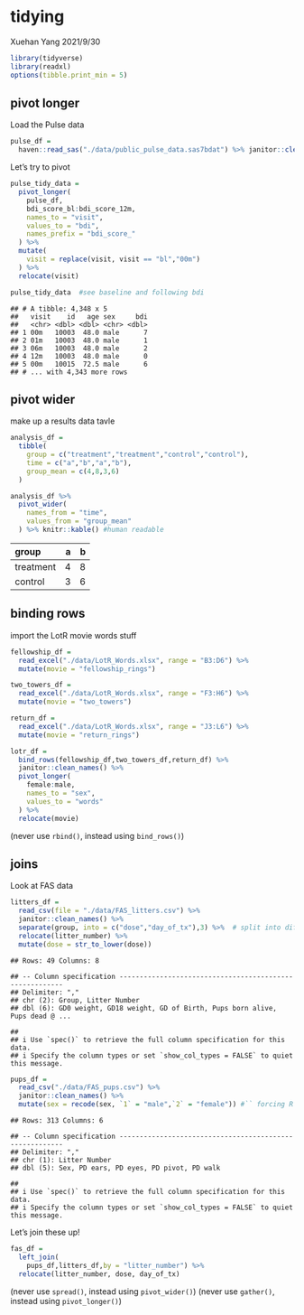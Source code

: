 tidying
================
Xuehan Yang
2021/9/30

``` r
library(tidyverse)
library(readxl)
options(tibble.print_min = 5)
```

## pivot longer

Load the Pulse data

``` r
pulse_df = 
  haven::read_sas("./data/public_pulse_data.sas7bdat") %>% janitor::clean_names()
```

Let’s try to pivot

``` r
pulse_tidy_data = 
  pivot_longer(
    pulse_df,
    bdi_score_bl:bdi_score_12m,
    names_to = "visit",
    values_to = "bdi",
    names_prefix = "bdi_score_"
  ) %>% 
  mutate(
    visit = replace(visit, visit == "bl","00m")
  ) %>% 
  relocate(visit)

pulse_tidy_data  #see baseline and following bdi
```

    ## # A tibble: 4,348 x 5
    ##   visit    id   age sex     bdi
    ##   <chr> <dbl> <dbl> <chr> <dbl>
    ## 1 00m   10003  48.0 male      7
    ## 2 01m   10003  48.0 male      1
    ## 3 06m   10003  48.0 male      2
    ## 4 12m   10003  48.0 male      0
    ## 5 00m   10015  72.5 male      6
    ## # ... with 4,343 more rows

## pivot wider

make up a results data tavle

``` r
analysis_df = 
  tibble(
    group = c("treatment","treatment","control","control"),
    time = c("a","b","a","b"),
    group_mean = c(4,8,3,6)
  )

analysis_df %>% 
  pivot_wider(
    names_from = "time",
    values_from = "group_mean"
  ) %>% knitr::kable() #human readable
```

| group     |   a |   b |
|:----------|----:|----:|
| treatment |   4 |   8 |
| control   |   3 |   6 |

## binding rows

import the LotR movie words stuff

``` r
fellowship_df = 
  read_excel("./data/LotR_Words.xlsx", range = "B3:D6") %>% 
  mutate(movie = "fellowship_rings")

two_towers_df = 
  read_excel("./data/LotR_Words.xlsx", range = "F3:H6") %>% 
  mutate(movie = "two_towers")

return_df = 
  read_excel("./data/LotR_Words.xlsx", range = "J3:L6") %>% 
  mutate(movie = "return_rings")
```

``` r
lotr_df =
  bind_rows(fellowship_df,two_towers_df,return_df) %>% 
  janitor::clean_names() %>% 
  pivot_longer(
    female:male,
    names_to = "sex",
    values_to = "words"
  ) %>% 
  relocate(movie)
```

(never use `rbind()`, instead using `bind_rows()`)

## joins

Look at FAS data

``` r
litters_df = 
  read_csv(file = "./data/FAS_litters.csv") %>% 
  janitor::clean_names() %>% 
  separate(group, into = c("dose","day_of_tx"),3) %>%  # split into differrent columns
  relocate(litter_number) %>% 
  mutate(dose = str_to_lower(dose))
```

    ## Rows: 49 Columns: 8

    ## -- Column specification --------------------------------------------------------
    ## Delimiter: ","
    ## chr (2): Group, Litter Number
    ## dbl (6): GD0 weight, GD18 weight, GD of Birth, Pups born alive, Pups dead @ ...

    ## 
    ## i Use `spec()` to retrieve the full column specification for this data.
    ## i Specify the column types or set `show_col_types = FALSE` to quiet this message.

``` r
pups_df = 
  read_csv("./data/FAS_pups.csv") %>% 
  janitor::clean_names() %>% 
  mutate(sex = recode(sex, `1` = "male",`2` = "female")) #`` forcing R to recognise
```

    ## Rows: 313 Columns: 6

    ## -- Column specification --------------------------------------------------------
    ## Delimiter: ","
    ## chr (1): Litter Number
    ## dbl (5): Sex, PD ears, PD eyes, PD pivot, PD walk

    ## 
    ## i Use `spec()` to retrieve the full column specification for this data.
    ## i Specify the column types or set `show_col_types = FALSE` to quiet this message.

Let’s join these up!

``` r
fas_df = 
  left_join(
    pups_df,litters_df,by = "litter_number") %>% 
  relocate(litter_number, dose, day_of_tx)
```

(never use `spread()`, instead using `pivot_wider()`) (never use
`gather()`, instead using `pivot_longer()`)
